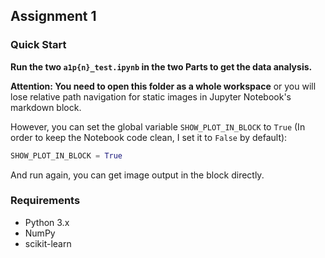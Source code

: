## Assignment 1

### Quick Start

**Run the two `a1p{n}_test.ipynb` in the two Parts to get the data analysis.**

**Attention: You need to open this folder as a whole workspace** or you will lose relative path navigation for static images in Jupyter Notebook's markdown block.

However, you can set the global variable `SHOW_PLOT_IN_BLOCK` to `True` (In order to keep the Notebook code clean, I set it to `False` by default):

```python
SHOW_PLOT_IN_BLOCK = True
```

And run again, you can get image output in the block directly.

### Requirements

- Python 3.x
- NumPy
- scikit-learn
